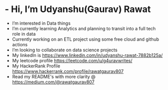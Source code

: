 # -  Hi, I’m Udyanshu(Gaurav) Rawat
-  I’m interested in Data things
-  I’m currently learning Analytics and planning to transit into a full tech role in data
-  Currently working on an ETL project using some free cloud and github actions
-  I’m looking to collaborate on data science projects
-  My linkedIn is https://www.linkedin.com/in/udyanshu-rawat-7882b125a/
-  My leetcode profile https://leetcode.com/u/g4uravwrites/
-  My HackerRank Profile https://www.hackerrank.com/profile/rawatgaurav807
-  Read my README's with more clarity @ https://medium.com/@rawatgaurav807

<!---
gauraVwrites/gauraVwrites is a ✨ special ✨ repository because its `README.md` (this file) appears on your GitHub profile.
You can click the Preview link to take a look at your changes.
--->
